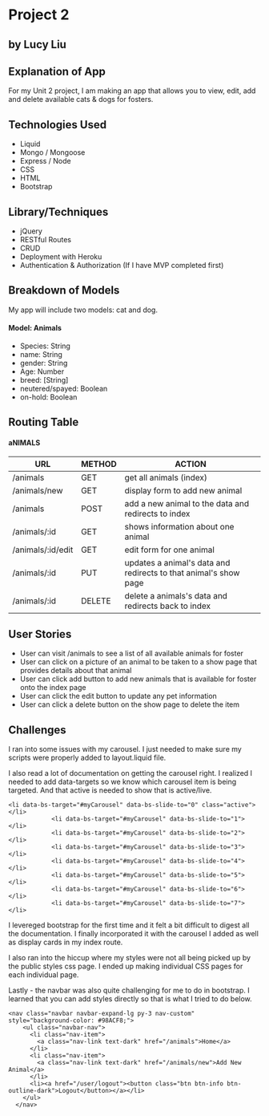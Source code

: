 # Project 2
## by Lucy Liu

## Explanation of App

For my Unit 2 project, I am making an app that allows you to view, edit, add and delete available cats & dogs for fosters. 


## Technologies Used
- Liquid
- Mongo / Mongoose
- Express / Node
- CSS
- HTML
- Bootstrap


## Library/Techniques
- jQuery
- RESTful Routes
- CRUD
- Deployment with Heroku
- Authentication & Authorization (If I have MVP completed first)

## Breakdown of Models
My app will include two models: cat and dog. 

#### Model: Animals
- Species: String
- name: String
- gender: String
- Age: Number
- breed: [String]
- neutered/spayed: Boolean
- on-hold: Boolean

## Routing Table 

#### aNIMALS
| URL              | METHOD        | ACTION                                                      |
| ---------------- |-------------  | ----------------------------------------------------------- |
| /animals          | GET           | get all animals (index)                                        | 
| /animals/new        | GET           | display form to add new animal                               |
| /animals            | POST          | add a new animal to the data and redirects to index            |
| /animals/:id        | GET           | shows information about one animal                            |
| /animals/:id/edit   | GET           | edit form for one animal                                      |
| /animals/:id        | PUT           | updates a animal's data and redirects to that animal's show page  |
| /animals/:id        | DELETE        | delete a animals's data and redirects back to index             |


## User Stories

- User can visit /animals to see a list of all available animals for foster
- User can click on a picture of an animal to be taken to a show page that provides details about that animal
- User can click add button to add new animals that is available for foster onto the index page
- User can click the edit button to update any pet information 
- User can click a delete button on the show page to delete the item


## Challenges
I ran into some issues with my carousel. I just needed to make sure my scripts were properly added to layout.liquid file.

I also read a lot of documentation on getting the carousel right. I realized I needed to add data-targets so we know which carousel item is being targeted. And that active is needed to show that is active/live.
```
<li data-bs-target="#myCarousel" data-bs-slide-to="0" class="active"></li>
            <li data-bs-target="#myCarousel" data-bs-slide-to="1"></li>
            <li data-bs-target="#myCarousel" data-bs-slide-to="2"></li>
            <li data-bs-target="#myCarousel" data-bs-slide-to="3"></li>
            <li data-bs-target="#myCarousel" data-bs-slide-to="4"></li>
            <li data-bs-target="#myCarousel" data-bs-slide-to="5"></li>
            <li data-bs-target="#myCarousel" data-bs-slide-to="6"></li>
            <li data-bs-target="#myCarousel" data-bs-slide-to="7"></li>
```


I levereged bootstrap for the first time and it felt a bit difficult to digest all the documentation. I finally incorporated it with the carousel I added as well as display cards in my index route. 

I also ran into the hiccup where my styles were not all being picked up by the public styles css page. I ended up making individual CSS pages for each individual page. 

Lastly - the navbar was also quite challenging for me to do in bootstrap. I learned that you can add styles directly so that is what I tried to do below. 

```
<nav class="navbar navbar-expand-lg py-3 nav-custom" style="background-color: #98ACF8;">
    <ul class="navbar-nav">
      <li class="nav-item">
        <a class="nav-link text-dark" href="/animals">Home</a>
      </li>
      <li class="nav-item">
        <a class="nav-link text-dark" href="/animals/new">Add New Animal</a>
      </li>
      <li><a href="/user/logout"><button class="btn btn-info btn-outline-dark">Logout</button></a></li>
    </ul>
  </nav>
  ```


